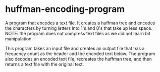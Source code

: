 # huffman-encoding-program
A program that encodes a text file. It creates a huffman tree and encodes the characters by turning letters into 1's and 0's that take up less space. NOTE: the program does not compress text files as we did not learn bit manipulation.


This program takes an input file and creates an output file that has a frequency count as the header and the encoded text below. The program also decodes an encoded text file, recreates the huffman tree, and then returns a text file with the original text.
